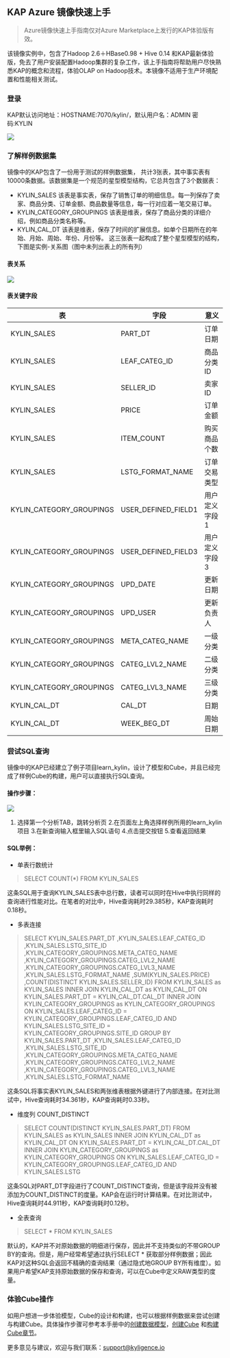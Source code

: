 ## KAP Azure 镜像快速上手
> Azure镜像快速上手指南仅对Azure Marketplace上发行的KAP体验版有效。

该镜像实例中，包含了Hadoop 2.6＋HBase0.98 + Hive 0.14 和KAP最新体验版，免去了用户安装配置Hadoop集群的复杂工作，该上手指南将帮助用户尽快熟悉KAP的概念和流程，体验OLAP on Hadoop技术。本镜像不适用于生产环境配置和性能相关测试。


### 登录
KAP默认访问地址：HOSTNAME:7070/kylin/，默认用户名：ADMIN  密码:KYLIN 

![](/images/introduction/quickstart/login.png)

### 了解样例数据集

镜像中的KAP包含了一份用于测试的样例数据集， 共计3张表，其中事实表有10000条数据。该数据集是一个规范的星型模型结构，它总共包含了3个数据表：
* KYLIN_SALES 该表是事实表，保存了销售订单的明细信息。每一列保存了卖家、商品分类、订单金额、商品数量等信息，每一行对应着一笔交易订单。
* KYLIN_CATEGORY_GROUPINGS 该表是维表，保存了商品分类的详细介绍，例如商品分类名称等。
* KYLIN_CAL_DT 该表是维表，保存了时间的扩展信息。如单个日期所在的年始、月始、周始、年份、月份等。
  这三张表一起构成了整个星型模型的结构，下图是实例-关系图（图中未列出表上的所有列）

#### 表关系
![](/images/introduction/quickstart/ER.png)

#### 表关键字段

| 表                        | 字段                  | 意义      |
| ------------------------ | ------------------- | ------- |
| KYLIN_SALES              | PART_DT             | 订单日期    |
| KYLIN_SALES              | LEAF_CATEG_ID       | 商品分类ID  |
| KYLIN_SALES              | SELLER_ID           | 卖家ID    |
| KYLIN_SALES              | PRICE               | 订单金额    |
| KYLIN_SALES              | ITEM_COUNT          | 购买商品个数  |
| KYLIN_SALES              | LSTG_FORMAT_NAME    | 订单交易类型  |
| KYLIN_CATEGORY_GROUPINGS | USER_DEFINED_FIELD1 | 用户定义字段1 |
| KYLIN_CATEGORY_GROUPINGS | USER_DEFINED_FIELD3 | 用户定义字段3 |
| KYLIN_CATEGORY_GROUPINGS | UPD_DATE            | 更新日期    |
| KYLIN_CATEGORY_GROUPINGS | UPD_USER            | 更新负责人   |
| KYLIN_CATEGORY_GROUPINGS | META_CATEG_NAME     | 一级分类    |
| KYLIN_CATEGORY_GROUPINGS | CATEG_LVL2_NAME     | 二级分类    |
| KYLIN_CATEGORY_GROUPINGS | CATEG_LVL3_NAME     | 三级分类    |
| KYLIN_CAL_DT             | CAL_DT              | 日期      |
| KYLIN_CAL_DT             | WEEK_BEG_DT         | 周始日期    |

### 尝试SQL查询

镜像中的KAP已经建立了例子项目learn_kylin，设计了模型和Cube，并且已经完成了样例Cube的构建，用户可以直接执行SQL查询。

#### 操作步骤：
![](/images/introduction/quickstart/insight.png)
1.	选择第一个分析TAB，跳转分析页
    2.在页面左上角选择样例所用的learn_kylin 项目
    3.在新查询输入框里输入SQL语句
    4.点击提交按钮
    5.查看返回结果

#### SQL举例：
* 单表行数统计
> SELECT COUNT(*) FROM KYLIN_SALES

这条SQL用于查询KYLIN_SALES表中总行数，读者可以同时在Hive中执行同样的查询进行性能对比。在笔者的对比中，Hive查询耗时29.385秒，KAP查询耗时0.18秒。

* 多表连接
>SELECT
>KYLIN_SALES.PART_DT
>,KYLIN_SALES.LEAF_CATEG_ID
>,KYLIN_SALES.LSTG_SITE_ID
>,KYLIN_CATEGORY_GROUPINGS.META_CATEG_NAME
>,KYLIN_CATEGORY_GROUPINGS.CATEG_LVL2_NAME
>,KYLIN_CATEGORY_GROUPINGS.CATEG_LVL3_NAME
>,KYLIN_SALES.LSTG_FORMAT_NAME
>,SUM(KYLIN_SALES.PRICE)
>,COUNT(DISTINCT KYLIN_SALES.SELLER_ID)
>FROM KYLIN_SALES as KYLIN_SALES 
>INNER JOIN KYLIN_CAL_DT as KYLIN_CAL_DT
>ON KYLIN_SALES.PART_DT = KYLIN_CAL_DT.CAL_DT
>INNER JOIN KYLIN_CATEGORY_GROUPINGS as KYLIN_CATEGORY_GROUPINGS
>ON KYLIN_SALES.LEAF_CATEG_ID = KYLIN_CATEGORY_GROUPINGS.LEAF_CATEG_ID AND KYLIN_SALES.LSTG_SITE_ID = KYLIN_CATEGORY_GROUPINGS.SITE_ID
>GROUP BY 
>KYLIN_SALES.PART_DT
>,KYLIN_SALES.LEAF_CATEG_ID
>,KYLIN_SALES.LSTG_SITE_ID
>,KYLIN_CATEGORY_GROUPINGS.META_CATEG_NAME
>,KYLIN_CATEGORY_GROUPINGS.CATEG_LVL2_NAME
>,KYLIN_CATEGORY_GROUPINGS.CATEG_LVL3_NAME
>,KYLIN_SALES.LSTG_FORMAT_NAME

这条SQL将事实表KYLIN_SALES和两张维表根据外键进行了内部连接。在对比测试中，Hive查询耗时34.361秒，KAP查询耗时0.33秒。

* 维度列 COUNT_DISTINCT
>SELECT
>COUNT(DISTINCT KYLIN_SALES.PART_DT)
>FROM KYLIN_SALES as KYLIN_SALES 
>INNER JOIN KYLIN_CAL_DT as KYLIN_CAL_DT
>ON KYLIN_SALES.PART_DT = KYLIN_CAL_DT.CAL_DT
>INNER JOIN KYLIN_CATEGORY_GROUPINGS as KYLIN_CATEGORY_GROUPINGS
>ON KYLIN_SALES.LEAF_CATEG_ID = KYLIN_CATEGORY_GROUPINGS.LEAF_CATEG_ID AND KYLIN_SALES.LSTG

这条SQL对PART_DT字段进行了COUNT_DISTINCT查询，但是该字段并没有被添加为COUNT_DISTINCT的度量。KAP会在运行时计算结果。在对比测试中，Hive查询耗时44.911秒，KAP查询耗时0.12秒。

* 全表查询
>SELECT * FROM KYLIN_SALES

默认的，KAP并不对原始数据的明细进行保存，因此并不支持类似的不带GROUP BY的查询。但是，用户经常希望通过执行SELECT * 获取部分样例数据；因此KAP对这种SQL会返回不精确的查询结果（通过隐式地GROUP BY所有维度）。如果用户希望KAP支持原始数据的保存和查询，可以在Cube中定义RAW类型的度量。

### 体验Cube操作

如用户想进一步体验模型，Cube的设计和构建，也可以根据样例数据来尝试创建与构建Cube。具体操作步骤可参考本手册中的[创建数据模型](https://kyligence-git.gitbooks.io/kap-user-manual/content/zh-cn/molap/datamodel.cn.html)，[创建Cube](https://kyligence-git.gitbooks.io/kap-user-manual/content/zh-cn/molap/create_cube.cn.html) 和[构建Cube章节](https://kyligence-git.gitbooks.io/kap-user-manual/content/zh-cn/molap/build_cube.cn.html)。

更多意见与建议，欢迎与我们联系：support@kyligence.io

